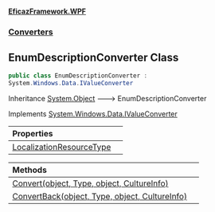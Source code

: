 #### [EficazFramework.WPF](EficazFrameworkWPF.md 'EficazFramework WPF')
### [Converters](EficazFrameworkWPF.md#Converters 'Converters')

## EnumDescriptionConverter Class

```csharp
public class EnumDescriptionConverter :
System.Windows.Data.IValueConverter
```

Inheritance [System.Object](https://docs.microsoft.com/en-us/dotnet/api/System.Object 'System.Object') &#129106; EnumDescriptionConverter

Implements [System.Windows.Data.IValueConverter](https://docs.microsoft.com/en-us/dotnet/api/System.Windows.Data.IValueConverter 'System.Windows.Data.IValueConverter')

| Properties | |
| :--- | :--- |
| [LocalizationResourceType](Converters/EnumDescriptionConverter/LocalizationResourceType.md 'Converters.EnumDescriptionConverter.LocalizationResourceType') | |

| Methods | |
| :--- | :--- |
| [Convert(object, Type, object, CultureInfo)](Converters/EnumDescriptionConverter/Convert(object,Type,object,CultureInfo).md 'Converters.EnumDescriptionConverter.Convert(object, System.Type, object, System.Globalization.CultureInfo)') | |
| [ConvertBack(object, Type, object, CultureInfo)](Converters/EnumDescriptionConverter/ConvertBack(object,Type,object,CultureInfo).md 'Converters.EnumDescriptionConverter.ConvertBack(object, System.Type, object, System.Globalization.CultureInfo)') | |
